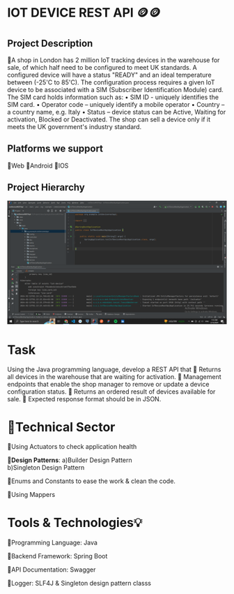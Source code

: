 # **IOT DEVICE REST API** 🪙🪙

## **Project Description** 
  🔸A shop in London has 2 million IoT tracking devices in the warehouse for sale, of which
half need to be configured to meet UK standards. A configured device will have a status
"READY" and an ideal temperature between (-25'C to 85'C).
The configuration process requires a given IoT device to be associated with a SIM
(Subscriber Identification Module) card. The SIM card holds information such as:
• SIM ID - uniquely identifies the SIM card.
• Operator code – uniquely identify a mobile operator
• Country – a country name, e.g. Italy
• Status – device status can be Active, Waiting for activation, Blocked or
Deactivated.
The shop can sell a device only if it meets the UK government's industry standard.

## **Platforms we support**
  🔸Web
  🔸Android
  🔸IOS

## **Project Hierarchy**
<img src="https://raw.githubusercontent.com/mahmoudmatar01/IotDeviceRESTApi/master/assets/Screenshot.png?token=GHSAT0AAAAAACMVTYOQSLDI7TTJEBJMANJAZOKVEWQ"/>



# **Task**
  Using the Java programming language, develop a REST API that
  🔹 Returns all devices in the warehouse that are waiting for activation.
  🔹 Management endpoints that enable the shop manager to remove or update a device
     configuration status.
  🔹 Returns an ordered result of devices available for sale.
  🔹 Expected response format should be in JSON.

# **📌Technical Sector**
   
   🔹Using Actuators to check application health

   🔹**Design Patterns**: a)Builder Design Pattern    
                          b)Singleton Design Pattern  

   🔹Enums and Constants to ease the work & clean the code.

   🔹Using Mappers 



# **Tools & Technologies💡**
  
  🔸Programming Language: Java 
  
  🔸Backend Framework: Spring Boot 
    
  🔸API Documentation: Swagger 
  
  🔸Logger: SLF4J & Singleton design pattern classs
  


 






